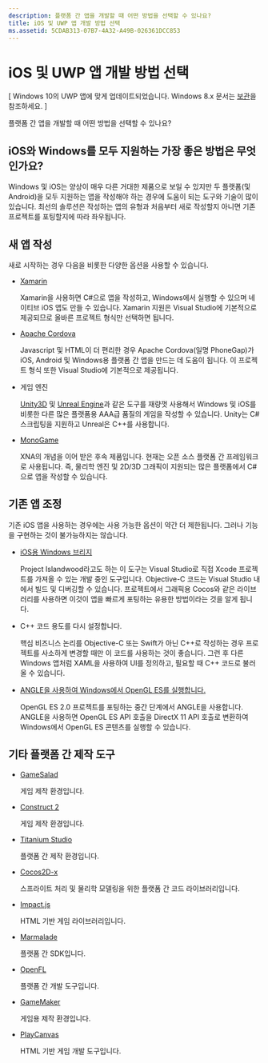 ```yaml
---
description: 플랫폼 간 앱을 개발할 때 어떤 방법을 선택할 수 있나요?
title: iOS 및 UWP 앱 개발 방법 선택
ms.assetid: 5CDAB313-07B7-4A32-A49B-026361DCC853
---
```


# iOS 및 UWP 앱 개발 방법 선택

\[ Windows 10의 UWP 앱에 맞게 업데이트되었습니다. Windows 8.x 문서는 [보관](http://go.microsoft.com/fwlink/p/?linkid=619132)을 참조하세요. \]

플랫폼 간 앱을 개발할 때 어떤 방법을 선택할 수 있나요?

## iOS와 Windows를 모두 지원하는 가장 좋은 방법은 무엇인가요?

Windows 및 iOS는 양상이 매우 다른 거대한 제품으로 보일 수 있지만 두 플랫폼(및 Android)을 모두 지원하는 앱을 작성해야 하는 경우에 도움이 되는 도구와 기술이 많이 있습니다. 최선의 솔루션은 작성하는 앱의 유형과 처음부터 새로 작성할지 아니면 기존 프로젝트를 포팅할지에 따라 좌우됩니다.

## 새 앱 작성

새로 시작하는 경우 다음을 비롯한 다양한 옵션을 사용할 수 있습니다.

-   [Xamarin](http://go.microsoft.com/fwlink/p/?LinkID=320484)

    Xamarin을 사용하면 C#으로 앱을 작성하고, Windows에서 실행할 수 있으며 네이티브 iOS 앱도 만들 수 있습니다. Xamarin 지원은 Visual Studio에 기본적으로 제공되므로 올바른 프로젝트 형식만 선택하면 됩니다.

-   [Apache Cordova](http://go.microsoft.com/fwlink/p/?LinkID=400439)

    Javascript 및 HTML이 더 편리한 경우 Apache Cordova(일명 PhoneGap)가 iOS, Android 및 Windows용 플랫폼 간 앱을 만드는 데 도움이 됩니다. 이 프로젝트 형식 또한 Visual Studio에 기본적으로 제공됩니다.

-   게임 엔진

    [Unity3D](http://go.microsoft.com/fwlink/p/?LinkID=320479) 및 [Unreal Engine](http://go.microsoft.com/fwlink/p/?LinkID=394062)과 같은 도구를 재량껏 사용해서 Windows 및 iOS를 비롯한 다른 많은 플랫폼용 AAA급 품질의 게임을 작성할 수 있습니다. Unity는 C# 스크립팅을 지원하고 Unreal은 C++를 사용합니다.

-   [MonoGame](http://go.microsoft.com/fwlink/p/?LinkID=320483)

    XNA의 개념을 이어 받은 후속 제품입니다. 현재는 오픈 소스 플랫폼 간 프레임워크로 사용됩니다. 즉, 물리학 엔진 및 2D/3D 그래픽이 지원되는 많은 플랫폼에서 C#으로 앱을 작성할 수 있습니다.

## 기존 앱 조정

기존 iOS 앱을 사용하는 경우에는 사용 가능한 옵션이 약간 더 제한됩니다. 그러나 기능을 구현하는 것이 불가능하지는 않습니다.

-   [iOS용 Windows 브리지](https://go.microsoft.com/fwlink/p/?LinkId=619014)

    Project Islandwood라고도 하는 이 도구는 Visual Studio로 직접 Xcode 프로젝트를 가져올 수 있는 개발 중인 도구입니다. Objective-C 코드는 Visual Studio 내에서 빌드 및 디버깅할 수 있습니다. 프로젝트에서 그래픽용 Cocos와 같은 라이브러리를 사용하면 이것이 앱을 빠르게 포팅하는 유용한 방법이라는 것을 알게 됩니다.

-   C++ 코드 용도를 다시 설정합니다.

    핵심 비즈니스 논리를 Objective-C 또는 Swift가 아닌 C++로 작성하는 경우 프로젝트를 사소하게 변경할 때만 이 코드를 사용하는 것이 좋습니다. 그런 후 다른 Windows 앱처럼 XAML을 사용하여 UI를 정의하고, 필요할 때 C++ 코드로 불러올 수 있습니다.

-   [ANGLE을 사용하여 Windows에서 OpenGL ES를 실행합니다.](http://go.microsoft.com/fwlink/p/?linkid=618387)

    OpenGL ES 2.0 프로젝트를 포팅하는 중간 단계에서 ANGLE을 사용합니다. ANGLE을 사용하면 OpenGL ES API 호출을 DirectX 11 API 호출로 변환하여 Windows에서 OpenGL ES 콘텐츠를 실행할 수 있습니다.

## 기타 플랫폼 간 제작 도구

-   [GameSalad](http://go.microsoft.com/fwlink/p/?LinkID=320480)

    게임 제작 환경입니다.

-   [Construct 2]( http://go.microsoft.com/fwlink/p/?LinkID=320481)

    게임 제작 환경입니다.

-   [Titanium Studio](http://go.microsoft.com/fwlink/p/?LinkID=320482)

    플랫폼 간 제작 환경입니다.

-   [Cocos2D-x](http://go.microsoft.com/fwlink/p/?LinkID=320485)

    스프라이트 처리 및 물리학 모델링을 위한 플랫폼 간 코드 라이브러리입니다.

-   [Impact.js](http://go.microsoft.com/fwlink/p/?LinkID=320486)

    HTML 기반 게임 라이브러리입니다.

-   [Marmalade](http://go.microsoft.com/fwlink/p/?LinkID=320487)

    플랫폼 간 SDK입니다.

-   [OpenFL](http://go.microsoft.com/fwlink/p/?LinkID=320488)

    플랫폼 간 개발 도구입니다.

-   [GameMaker](http://go.microsoft.com/fwlink/p/?LinkID=320490)

    게임용 제작 환경입니다.

-   [PlayCanvas](http://go.microsoft.com/fwlink/p/?LinkID=394061)

    HTML 기반 게임 개발 도구입니다.



<!--HONumber=Mar16_HO1-->


